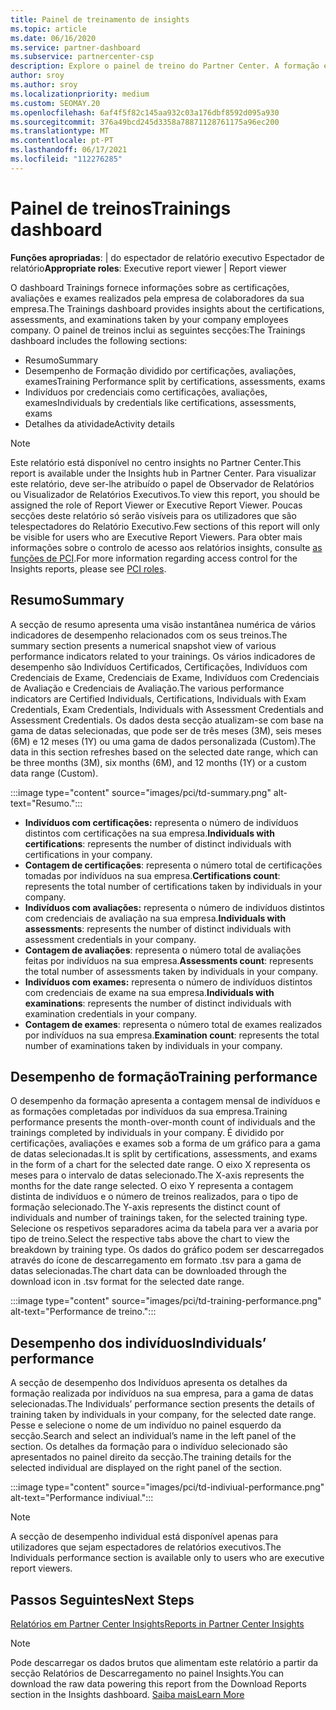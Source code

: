 ```yaml
---
title: Painel de treinamento de insights
ms.topic: article
ms.date: 06/16/2020
ms.service: partner-dashboard
ms.subservice: partnercenter-csp
description: Explore o painel de treino do Partner Center. A formação é um dos relatórios disponíveis na área do Partner Center Insights (PCI).
author: sroy
ms.author: sroy
ms.localizationpriority: medium
ms.custom: SEOMAY.20
ms.openlocfilehash: 6af4f5f82c145aa932c03a176dbf8592d095a930
ms.sourcegitcommit: 376a49bcd245d3358a78871128761175a96ec200
ms.translationtype: MT
ms.contentlocale: pt-PT
ms.lasthandoff: 06/17/2021
ms.locfileid: "112276285"
---
```

# <a name="trainings-dashboard"></a><span data-ttu-id="4def9-104">Painel de treinos</span><span class="sxs-lookup"><span data-stu-id="4def9-104">Trainings dashboard</span></span>

<span data-ttu-id="4def9-105">**Funções apropriadas**: | do espectador de relatório executivo Espectador de relatório</span><span class="sxs-lookup"><span data-stu-id="4def9-105">**Appropriate roles**: Executive report viewer | Report viewer</span></span>

<span data-ttu-id="4def9-106">O dashboard Trainings fornece informações sobre as certificações, avaliações e exames realizados pela empresa de colaboradores da sua empresa.</span><span class="sxs-lookup"><span data-stu-id="4def9-106">The Trainings dashboard provides insights about the certifications, assessments, and examinations taken by your company employees company.</span></span> <span data-ttu-id="4def9-107">O painel de treinos inclui as seguintes secções:</span><span class="sxs-lookup"><span data-stu-id="4def9-107">The Trainings dashboard includes the following sections:</span></span>

- <span data-ttu-id="4def9-108">Resumo</span><span class="sxs-lookup"><span data-stu-id="4def9-108">Summary</span></span>
- <span data-ttu-id="4def9-109">Desempenho de Formação dividido por certificações, avaliações, exames</span><span class="sxs-lookup"><span data-stu-id="4def9-109">Training Performance split by certifications, assessments, exams</span></span>
- <span data-ttu-id="4def9-110">Indivíduos por credenciais como certificações, avaliações, exames</span><span class="sxs-lookup"><span data-stu-id="4def9-110">Individuals by credentials like certifications, assessments, exams</span></span>
- <span data-ttu-id="4def9-111">Detalhes da atividade</span><span class="sxs-lookup"><span data-stu-id="4def9-111">Activity details</span></span>

>[!NOTE] 
><span data-ttu-id="4def9-112">Este relatório está disponível no centro insights no Partner Center.</span><span class="sxs-lookup"><span data-stu-id="4def9-112">This report is available under the Insights hub in Partner Center.</span></span> <span data-ttu-id="4def9-113">Para visualizar este relatório, deve ser-lhe atribuído o papel de Observador de Relatórios ou Visualizador de Relatórios Executivos.</span><span class="sxs-lookup"><span data-stu-id="4def9-113">To view this report, you should be assigned the role of Report Viewer or Executive Report Viewer.</span></span> <span data-ttu-id="4def9-114">Poucas secções deste relatório só serão visíveis para os utilizadores que são telespectadores do Relatório Executivo.</span><span class="sxs-lookup"><span data-stu-id="4def9-114">Few sections of this report will only be visible for users who are Executive Report Viewers.</span></span> <span data-ttu-id="4def9-115">Para obter mais informações sobre o controlo de acesso aos relatórios insights, consulte [as funções de PCI](pci-roles.md).</span><span class="sxs-lookup"><span data-stu-id="4def9-115">For more information regarding access control for the Insights reports, please see [PCI roles](pci-roles.md).</span></span>

## <a name="summary"></a><span data-ttu-id="4def9-116">Resumo</span><span class="sxs-lookup"><span data-stu-id="4def9-116">Summary</span></span>

<span data-ttu-id="4def9-117">A secção de resumo apresenta uma visão instantânea numérica de vários indicadores de desempenho relacionados com os seus treinos.</span><span class="sxs-lookup"><span data-stu-id="4def9-117">The summary section presents a numerical snapshot view of various performance indicators related to your trainings.</span></span> <span data-ttu-id="4def9-118">Os vários indicadores de desempenho são Indivíduos Certificados, Certificações, Indivíduos com Credenciais de Exame, Credenciais de Exame, Indivíduos com Credenciais de Avaliação e Credenciais de Avaliação.</span><span class="sxs-lookup"><span data-stu-id="4def9-118">The various performance indicators are Certified Individuals, Certifications, Individuals with Exam Credentials, Exam Credentials, Individuals with Assessment Credentials and Assessment Credentials.</span></span> <span data-ttu-id="4def9-119">Os dados desta secção atualizam-se com base na gama de datas selecionadas, que pode ser de três meses (3M), seis meses (6M) e 12 meses (1Y) ou uma gama de dados personalizada (Custom).</span><span class="sxs-lookup"><span data-stu-id="4def9-119">The data in this section refreshes based on the selected date range, which can be three months (3M), six months (6M), and 12 months (1Y) or a custom data range (Custom).</span></span> 

:::image type="content" source="images/pci/td-summary.png" alt-text="Resumo.":::

- <span data-ttu-id="4def9-121">**Indivíduos com certificações:** representa o número de indivíduos distintos com certificações na sua empresa.</span><span class="sxs-lookup"><span data-stu-id="4def9-121">**Individuals with certifications**: represents the number of distinct individuals with certifications in your company.</span></span>
- <span data-ttu-id="4def9-122">**Contagem de certificações**: representa o número total de certificações tomadas por indivíduos na sua empresa.</span><span class="sxs-lookup"><span data-stu-id="4def9-122">**Certifications count**: represents the total number of certifications taken by individuals in your company.</span></span>
- <span data-ttu-id="4def9-123">**Indivíduos com avaliações:** representa o número de indivíduos distintos com credenciais de avaliação na sua empresa.</span><span class="sxs-lookup"><span data-stu-id="4def9-123">**Individuals with assessments**: represents the number of distinct individuals with assessment credentials in your company.</span></span> 
- <span data-ttu-id="4def9-124">**Contagem de avaliações**: representa o número total de avaliações feitas por indivíduos na sua empresa.</span><span class="sxs-lookup"><span data-stu-id="4def9-124">**Assessments count**: represents the total number of assessments taken by individuals in your company.</span></span>
- <span data-ttu-id="4def9-125">**Indivíduos com exames:** representa o número de indivíduos distintos com credenciais de exame na sua empresa.</span><span class="sxs-lookup"><span data-stu-id="4def9-125">**Individuals with examinations**: represents the number of distinct individuals with examination credentials in your company.</span></span> 
- <span data-ttu-id="4def9-126">**Contagem de exames**: representa o número total de exames realizados por indivíduos na sua empresa.</span><span class="sxs-lookup"><span data-stu-id="4def9-126">**Examination count**: represents the total number of examinations taken by individuals in your company.</span></span>

## <a name="training-performance"></a><span data-ttu-id="4def9-127">Desempenho de formação</span><span class="sxs-lookup"><span data-stu-id="4def9-127">Training performance</span></span>

<span data-ttu-id="4def9-128">O desempenho da formação apresenta a contagem mensal de indivíduos e as formações completadas por indivíduos da sua empresa.</span><span class="sxs-lookup"><span data-stu-id="4def9-128">Training performance presents the month-over-month count of individuals and the trainings completed by individuals in your company.</span></span> <span data-ttu-id="4def9-129">É dividido por certificações, avaliações e exames sob a forma de um gráfico para a gama de datas selecionadas.</span><span class="sxs-lookup"><span data-stu-id="4def9-129">It is split by certifications, assessments, and exams in the form of a chart for the selected date range.</span></span> <span data-ttu-id="4def9-130">O eixo X representa os meses para o intervalo de datas selecionado.</span><span class="sxs-lookup"><span data-stu-id="4def9-130">The X-axis represents the months for the date range selected.</span></span> <span data-ttu-id="4def9-131">O eixo Y representa a contagem distinta de indivíduos e o número de treinos realizados, para o tipo de formação selecionado.</span><span class="sxs-lookup"><span data-stu-id="4def9-131">The Y-axis represents the distinct count of individuals and number of trainings taken, for the selected training type.</span></span> <span data-ttu-id="4def9-132">Selecione os respetivos separadores acima da tabela para ver a avaria por tipo de treino.</span><span class="sxs-lookup"><span data-stu-id="4def9-132">Select the respective tabs above the chart to view the breakdown by training type.</span></span> <span data-ttu-id="4def9-133">Os dados do gráfico podem ser descarregados através do ícone de descarregamento em formato .tsv para a gama de datas selecionadas.</span><span class="sxs-lookup"><span data-stu-id="4def9-133">The chart data can be downloaded through the download icon in .tsv format for the selected date range.</span></span>

:::image type="content" source="images/pci/td-training-performance.png" alt-text="Performance de treino.":::

## <a name="individuals-performance"></a><span data-ttu-id="4def9-135">Desempenho dos indivíduos</span><span class="sxs-lookup"><span data-stu-id="4def9-135">Individuals’ performance</span></span>

<span data-ttu-id="4def9-136">A secção de desempenho dos Indivíduos apresenta os detalhes da formação realizada por indivíduos na sua empresa, para a gama de datas selecionadas.</span><span class="sxs-lookup"><span data-stu-id="4def9-136">The Individuals’ performance section presents the details of training taken by individuals in your company, for the selected date range.</span></span> <span data-ttu-id="4def9-137">Pesse e selecione o nome de um indivíduo no painel esquerdo da secção.</span><span class="sxs-lookup"><span data-stu-id="4def9-137">Search and select an individual’s name in the left panel of the section.</span></span> <span data-ttu-id="4def9-138">Os detalhes da formação para o indivíduo selecionado são apresentados no painel direito da secção.</span><span class="sxs-lookup"><span data-stu-id="4def9-138">The training details for the selected individual are displayed on the right panel of the section.</span></span>

:::image type="content" source="images/pci/td-indiviual-performance.png" alt-text="Performance indiviual.":::

>[!NOTE] 
> <span data-ttu-id="4def9-140">A secção de desempenho individual está disponível apenas para utilizadores que sejam espectadores de relatórios executivos.</span><span class="sxs-lookup"><span data-stu-id="4def9-140">The Individuals performance section is available only to users who are executive report viewers.</span></span> 

## <a name="next-steps"></a><span data-ttu-id="4def9-141">Passos Seguintes</span><span class="sxs-lookup"><span data-stu-id="4def9-141">Next Steps</span></span>

[<span data-ttu-id="4def9-142">Relatórios em Partner Center Insights</span><span class="sxs-lookup"><span data-stu-id="4def9-142">Reports in Partner Center Insights</span></span>](partner-center-insights.md)

>[!NOTE] 
> <span data-ttu-id="4def9-143">Pode descarregar os dados brutos que alimentam este relatório a partir da secção Relatórios de Descarregamento no painel Insights.</span><span class="sxs-lookup"><span data-stu-id="4def9-143">You can download the raw data powering this report from the Download Reports section in the Insights dashboard.</span></span> [<span data-ttu-id="4def9-144">Saiba mais</span><span class="sxs-lookup"><span data-stu-id="4def9-144">Learn More</span></span>](pci-download-reports.md)